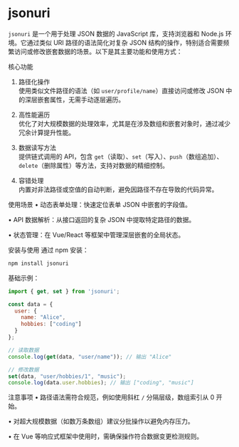 # jsonuri
`jsonuri` 是一个用于处理 JSON 数据的 JavaScript 库，支持浏览器和 Node.js 环境。它通过类似 URI 路径的语法简化对复杂 JSON 结构的操作，特别适合需要频繁访问或修改嵌套数据的场景。以下是其主要功能和使用方式：

核心功能
1. 路径化操作  
   使用类似文件路径的语法（如 `user/profile/name`）直接访问或修改 JSON 中的深层嵌套属性，无需手动逐层遍历。

2. 高性能遍历  
   优化了对大规模数据的处理效率，尤其是在涉及数组和嵌套对象时，通过减少冗余计算提升性能。

3. 数据读写方法  
   提供链式调用的 API，包含 `get`（读取）、`set`（写入）、`push`（数组追加）、`delete`（删除属性）等方法，支持对数据的精细控制。

4. 容错处理  
   内置对非法路径或空值的自动判断，避免因路径不存在导致的代码异常。

使用场景
• 动态表单处理：快速定位表单 JSON 中嵌套的字段值。

• API 数据解析：从接口返回的复杂 JSON 中提取特定路径的数据。

• 状态管理：在 Vue/React 等框架中管理深层嵌套的全局状态。


安装与使用
通过 npm 安装：
```bash
npm install jsonuri
```

基础示例：
```javascript
import { get, set } from 'jsonuri';

const data = {
  user: {
    name: "Alice",
    hobbies: ["coding"]
  }
};

// 读取数据
console.log(get(data, "user/name")); // 输出 "Alice"

// 修改数据
set(data, "user/hobbies/1", "music"); 
console.log(data.user.hobbies); // 输出 ["coding", "music"]
```

注意事项
• 路径语法需符合规范，例如使用斜杠 `/` 分隔层级，数组索引从 0 开始。

• 对超大规模数据（如数万条数组）建议分批操作以避免内存压力。

• 在 Vue 等响应式框架中使用时，需确保操作符合数据变更检测规则。